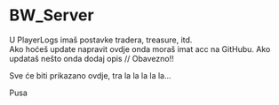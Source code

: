 # BW_Server
U PlayerLogs imaš postavke tradera, treasure, itd.<br/>
Ako hoćeš update napravit ovdje onda moraš imat acc na GitHubu.
Ako updataš nešto onda dodaj opis // Obavezno!!

Sve će biti prikazano ovdje, tra la la la la la...

Pusa
